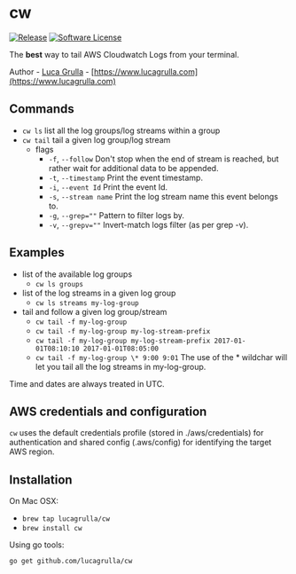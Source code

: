 # cw 
[![Release](https://img.shields.io/github/release/lucagrulla/cw.svg?style=flat-square)](https://github.com/lucagrulla/cw/releases/latest)
[![Software License](https://img.shields.io/badge/license-apache2-brightgreen.svg?style=flat-square)](LICENSE.md)


The **best** way to tail AWS Cloudwatch Logs from your terminal.

Author - [Luca Grulla](https://www.lucagrulla.com)  - [https://www.lucagrulla.com](https://www.lucagrulla.com)

## Commands

* `cw ls` list all the log groups/log streams within a group
* `cw tail` tail a given log group/log stream
  * flags
    *  `-f`, `--follow`       Don't stop when the end of stream is reached, but rather wait for additional data to be appended.
    *  `-t`, `--timestamp`    Print the event timestamp.
    *  `-i`, `--event Id`     Print the event Id.
    *  `-s`, `--stream name`  Print the log stream name this event belongs to.
    *  `-g`, `--grep=""`      Pattern to filter logs by.
    *  `-v`, `--grepv=""`     Invert-match logs filter (as per grep -v).

## Examples

* list of the available log groups
  * `cw ls groups`
* list of the log streams in a given log group
  * `cw ls streams my-log-group`
* tail and follow a given log group/stream
  * `cw tail -f my-log-group` 
  * `cw tail -f my-log-group my-log-stream-prefix` 
  * `cw tail -f my-log-group my-log-stream-prefix 2017-01-01T08:10:10 2017-01-01T08:05:00`  
  * `cw tail -f my-log-group \* 9:00 9:01` The use of the \* wildchar will let you tail all the log streams in my-log-group. 

Time and dates are always treated in UTC.


## AWS credentials and configuration

`cw` uses the default credentials profile (stored in ./aws/credentials) for authentication and shared config (.aws/config) for identifying the target AWS region. 

 
## Installation

On Mac OSX:

* `brew tap lucagrulla/cw`
* `brew install cw`

Using go tools:

`go get github.com/lucagrulla/cw`
